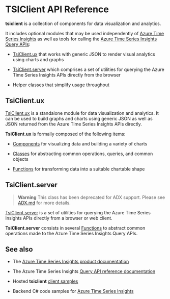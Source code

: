 # TSIClient API Reference

**tsiclient** is a collection of components for data visualization and analytics.

It includes optional modules that may be used independently of [Azure Time Series Insights](https://docs.microsoft.com/azure/time-series-insights/) as well as tools for calling the [Azure Time Series Insights Query APIs](https://docs.microsoft.com/rest/api/time-series-insights/ga-query):

* [TsiClient.ux](UX.md) that works with generic JSON to render visual analytics using charts and graphs

* [TsiClient.server](Server.md) which comprises a set of utilities for querying the Azure Time Series Insights APIs directly from the browser

* Helper classes that simplify usage throughout

## TsiClient.ux

[TsiClient.ux](UX.md) is a standalone module for data visualization and analytics. It can be used to build graphs and charts using generic JSON as well as JSON returned from the Azure Time Series Insights APIs directly.

**TsiClient.ux** is formally composed of the following items:

* [Components](UX.md#components) for visualizing data and building a variety of charts

* [Classes](UX.md#classes) for abstracting common operations, queries, and common objects

* [Functions](UX.md#functions) for transforming data into a suitable chartable shape

## TsiClient.server


> **Warning**
> This class has been deprecated for ADX support. Please see [ADX.md](ADX.md) for more details.

[TsiClient.server](Server.md) is a set of utilities for querying the Azure Time Series Insights APIs directly from a browser or web client.

**TsiClient.server** consists in several [Functions](Server.md#functions) to abstract common operations made to the Azure Time Series Insights Query APIs.

## See also

* The [Azure Time Series Insights product documentation](https://docs.microsoft.com/azure/time-series-insights/)

* The Azure Time Series Insights [Query API reference documentation](https://docs.microsoft.com/rest/api/time-series-insights/ga-query)

* Hosted **tsiclient** [client samples](https://tsiclientsample.azurewebsites.net)

* Backend C# code samples for [Azure Time Series Insights](https://github.com/Azure-Samples/Azure-Time-Series-Insights)